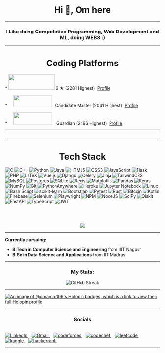 <h1 align="center">Hi 👋, Om here</h1>

---

<h3 align="center">I Like doing Competetive Programming, Web Development and ML, doing WEB3 :)</h3>

---

<h1 align="center">Coding Platforms</h1>

<div>
<p>
    * <img src="https://cdn.codechef.com/images/cc-logo.svg" height="50" width="150">
    <span class="rating">6 &#9733</span> (2281 Highest) &nbsp;<a href = "https://www.codechef.com/users/onedayi6star">Profile</a>
</p>
<p> * &nbsp;&nbsp;&nbsp;&nbsp;</tab><img src ="https://codeforces.org/s/22481/images/codeforces-sponsored-by-ton.png" height="40" width="125">
    <span class="cfcolor">&nbsp; Candidate Master </span>(2041 Highest) &nbsp;<a href = "https://codeforces.com/profile/DeadMan69">Profile</a>
</p>
<p>
    * &nbsp;&nbsp;&nbsp;&nbsp;</tab><img src ="https://upload.wikimedia.org/wikipedia/commons/c/c2/LeetCode_Logo_2.png" height="40" width="125">  
    <span class="cfcolor">&nbsp;&nbsp;&nbsp;Guardian </span>(2496 Highest) &nbsp;<a href = "https://leetcode.com/u/OmAmar/">Profile</a>
</p>
</div>

---

<p align="center"><img src="https://komarev.com/ghpvc/?username=OmAmar106" alt=""></p>

---

<h1 align="center">Tech Stack</h1>

![C](https://img.shields.io/badge/c-%2300599C.svg?style=for-the-badge&logo=c&logoColor=white)  ![C++](https://img.shields.io/badge/c++-%2300599C.svg?style=for-the-badge&logo=c%2B%2B&logoColor=white) ![Python](https://img.shields.io/badge/python-3670A0?style=for-the-badge&logo=python&logoColor=ffdd54)  ![Java](https://img.shields.io/badge/java-%23ED8B00.svg?style=for-the-badge&logo=openjdk&logoColor=white) ![HTML5](https://img.shields.io/badge/html5-%23E34F26.svg?style=for-the-badge&logo=html5&logoColor=white)  ![CSS3](https://img.shields.io/badge/css3-%231572B6.svg?style=for-the-badge&logo=css3&logoColor=white) ![JavaScript](https://img.shields.io/badge/javascript-%23323330.svg?style=for-the-badge&logo=javascript&logoColor=%23F7DF1E) ![Flask](https://img.shields.io/badge/flask-%23000.svg?style=for-the-badge&logo=flask&logoColor=white) ![PHP](https://img.shields.io/badge/php-%23777BB4.svg?style=for-the-badge&logo=php&logoColor=white) ![LaTeX](https://img.shields.io/badge/latex-%23008080.svg?style=for-the-badge&logo=latex&logoColor=white)  ![Vue.js](https://img.shields.io/badge/vuejs-%2335495e.svg?style=for-the-badge&logo=vuedotjs&logoColor=%234FC08D) ![Django](https://img.shields.io/badge/django-%23092E20.svg?style=for-the-badge&logo=django&logoColor=white)  ![Celery](https://img.shields.io/badge/celery-%23a9cc54.svg?style=for-the-badge&logo=celery&logoColor=ddf4a4)  ![Jinja](https://img.shields.io/badge/jinja-white.svg?style=for-the-badge&logo=jinja&logoColor=black)  ![TailwindCSS](https://img.shields.io/badge/tailwindcss-%2338B2AC.svg?style=for-the-badge&logo=tailwind-css&logoColor=white) ![MySQL](https://img.shields.io/badge/mysql-4479A1.svg?style=for-the-badge&logo=mysql&logoColor=white)  ![Postgres](https://img.shields.io/badge/postgres-%23316192.svg?style=for-the-badge&logo=postgresql&logoColor=white)  ![SQLite](https://img.shields.io/badge/sqlite-%2307405e.svg?style=for-the-badge&logo=sqlite&logoColor=white)  ![Redis](https://img.shields.io/badge/redis-%23DD0031.svg?style=for-the-badge&logo=redis&logoColor=white) ![Matplotlib](https://img.shields.io/badge/Matplotlib-%23ffffff.svg?style=for-the-badge&logo=Matplotlib&logoColor=black) ![Pandas](https://img.shields.io/badge/pandas-%23150458.svg?style=for-the-badge&logo=pandas&logoColor=white)  ![Keras](https://img.shields.io/badge/Keras-%23D00000.svg?style=for-the-badge&logo=Keras&logoColor=white) ![NumPy](https://img.shields.io/badge/numpy-%23013243.svg?style=for-the-badge&logo=numpy&logoColor=white) ![Git](https://img.shields.io/badge/git-%23F05033.svg?style=for-the-badge&logo=git&logoColor=white) ![PythonAnywhere](https://img.shields.io/badge/pythonanywhere-%232F9FD7.svg?style=for-the-badge&logo=pythonanywhere&logoColor=151515)  ![Heroku](https://img.shields.io/badge/heroku-%23430098.svg?style=for-the-badge&logo=heroku&logoColor=white)  ![Jupyter Notebook](https://img.shields.io/badge/jupyter-%23FA0F00.svg?style=for-the-badge&logo=jupyter&logoColor=white)  ![Linux](https://img.shields.io/badge/Linux-FCC624?style=for-the-badge&logo=linux&logoColor=black)  ![Bash Script](https://img.shields.io/badge/bash_script-%23121011.svg?style=for-the-badge&logo=gnu-bash&logoColor=white)  ![scikit-learn](https://img.shields.io/badge/scikit--learn-%23F7931E.svg?style=for-the-badge&logo=scikit-learn&logoColor=white)  ![Bootstrap](https://img.shields.io/badge/bootstrap-%238511FA.svg?style=for-the-badge&logo=bootstrap&logoColor=white)  ![Pytest](https://img.shields.io/badge/pytest-%23ffffff.svg?style=for-the-badge&logo=pytest&logoColor=2f9fe3)  ![Rust](https://img.shields.io/badge/rust-%23000000.svg?style=for-the-badge&logo=rust&logoColor=white)  ![Bitcoin](https://img.shields.io/badge/bitcoin-2F3134?style=for-the-badge&logo=bitcoin&logoColor=white)  ![Kotlin](https://img.shields.io/badge/kotlin-%237F52FF.svg?style=for-the-badge&logo=kotlin&logoColor=white)  ![Firebase](https://img.shields.io/badge/firebase-a08021?style=for-the-badge&logo=firebase&logoColor=ffcd34)  ![Selenium](https://img.shields.io/badge/-selenium-%43B02A?style=for-the-badge&logo=selenium&logoColor=white)  ![Playwright](https://img.shields.io/badge/-playwright-%232EAD33?style=for-the-badge&logo=playwright&logoColor=white)  ![NPM](https://img.shields.io/badge/NPM-%23CB3837.svg?style=for-the-badge&logo=npm&logoColor=white)  ![NodeJS](https://img.shields.io/badge/node.js-6DA55F?style=for-the-badge&logo=node.js&logoColor=white)  ![SciPy](https://img.shields.io/badge/SciPy-%230C55A5.svg?style=for-the-badge&logo=scipy&logoColor=%white)  ![Qiskit](https://img.shields.io/badge/Qiskit-%236929C4.svg?style=for-the-badge&logo=Qiskit&logoColor=white)  ![FastAPI](https://img.shields.io/badge/FastAPI-005571?style=for-the-badge&logo=fastapi)  ![TypeScript](https://img.shields.io/badge/typescript-%23007ACC.svg?style=for-the-badge&logo=typescript&logoColor=white)  ![JWT](https://img.shields.io/badge/JWT-black?style=for-the-badge&logo=JSON%20web%20tokens)


<br><br>

  
<p align="center"><img src = "https://github-readme-stats.vercel.app/api/top-langs/?username=omamar106&layout=compact&theme=vision-friendly-dark&langs_count=12&size_weight=0.5&count_weight=0.5"></p>

---

**Currently pursuing:**

- **B.Tech in Computer Science and Engineering** from IIIT Nagpur
- **B.Sc in Data Science and Applications** from IIT Madras

---

<h3 align="center">My Stats: </h3>
<div align="center">
     <img src="https://github-readme-streak-stats.herokuapp.com/?user=omamar106&theme=dark&background=000000" alt="GitHub Streak">
</div>

---
[![An image of @omamar106's Holopin badges, which is a link to view their full Holopin profile](https://holopin.me/omamar106)](https://holopin.io/@omamar106)

---

<h3 align="center">Socials </h3>
<br>
  <a href="https://www.linkedin.com/in/om-amar/">
    <img src="https://img.shields.io/badge/linkedin-%230077B5.svg?style=for-the-badge&logo=linkedin&logoColor=white" alt="LinkedIn">
  </a> &nbsp;&nbsp;
  <a href="mailto:emailomamar@gmail.com">
    <img src="https://img.shields.io/badge/Gmail-D14836?style=for-the-badge&logo=gmail&logoColor=white" alt="Gmail">
  </a> &nbsp;&nbsp;
  <a href="https://codeforces.com/profile/DeadMan69">
    <img src="https://img.shields.io/badge/Codeforces-445f9d?style=for-the-badge&logo=Codeforces&logoColor=white" alt="codeforces">
  </a> &nbsp;&nbsp;
  <a href="https://www.codechef.com/users/onedayi6star">
    <img src="https://img.shields.io/badge/CodeChef-%23964B00.svg?style=for-the-badge&logo=CodeChef&logoColor=white" alt="codechef">
  </a> &nbsp;&nbsp;
  <a href="https://leetcode.com/u/OmAmar/">
    <img src="https://img.shields.io/badge/LeetCode-000000?style=for-the-badge&logo=LeetCode&logoColor=#d16c06" alt="leetcode">
  </a> &nbsp;&nbsp;
  <a href="https://www.kaggle.com/omamar106">
    <img src="https://img.shields.io/badge/Kaggle-035a7d?style=for-the-badge&logo=kaggle&logoColor=white" alt="kaggle">
  </a> &nbsp;&nbsp;
  <a href="https://www.hackerrank.com/profile/emailomamar">
    <img src="https://img.shields.io/badge/-Hackerrank-2EC866?style=for-the-badge&logo=HackerRank&logoColor=white" alt="hackerrank">
  </a> &nbsp;&nbsp;
  
---
